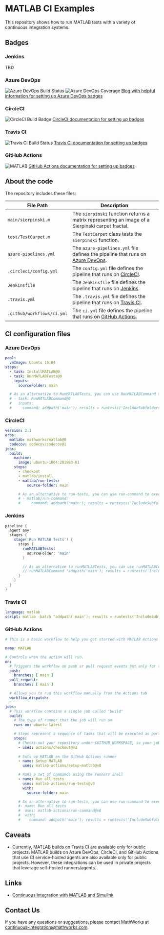 

# MATLAB CI Examples

This repository shows how to run MATLAB tests with a variety of continuous integration systems.

## Badges

### Jenkins
TBD

### Azure DevOps
![Azure DevOps Build Status](https://img.shields.io/badge/Azure%20Pipelines-succeeded-brightgreen?logo=azurepipelines)
![Azure DevOps Coverage](https://img.shields.io/azure-devops/coverage/sifounak/MATLAB_Test/1/main)
[Blog with helpful information for setting up Azure DevOps badges](https://gregorsuttie.com/2019/03/20/azure-devops-add-your-build-status-badges-to-your-wiki/)

### CircleCI
![CircleCI Build Badge](https://img.shields.io/badge/circleci-passing-brightgreen?logo=circleci)
[CircleCI documentation for setting up badges](https://circleci.com/docs/2.0/status-badges/#generating-a-status-badge "CircleCI documentation for setting up badges")

### Travis CI
![Travis CI Build Status](https://img.shields.io/badge/build-passing-brightgreen)
[Travis CI documentation for setting up badges](https://docs.travis-ci.com/user/status-images/ "Travis CI documentation for setting up badges")

### GitHub Actions
![MATLAB](https://img.shields.io/badge/MATLAB%20Tests-passing-brightgreen?logo=github)
[GitHub Actions documentation for setting up badges](https://docs.github.com/en/actions/managing-workflow-runs/adding-a-workflow-status-badge)

## About the code
The repository includes these files:

| **File Path**              | **Description**                                                                                                                                                                    |
|----------------------------|------------------------------------------------------------------------------------------------------------------------------------------------------------------------------------|
| `main/sierpinski.m`        | The `sierpinski` function returns a matrix representing an image of a Sierpinski carpet fractal.                                                                                   |
| `test/TestCarpet.m`        | The `TestCarpet` class tests the `sierpinski` function.                                                                                                                            |
| `azure-pipelines.yml`      | The `azure-pipelines.yml` file defines the pipeline that runs on [Azure DevOps](https://marketplace.visualstudio.com/items?itemName=MathWorks.matlab-azure-devops-extension).      |
| `.circleci/config.yml`     | The `config.yml` file defines the pipeline that runs on [CircleCI](https://circleci.com/orbs/registry/orb/mathworks/matlab).                                                       |
| `Jenkinsfile`              | The `Jenkinsfile` file defines the pipeline that runs on [Jenkins](https://plugins.jenkins.io/matlab/).                                                                            |
| `.travis.yml`              | The `.travis.yml` file defines the pipeline that runs on [Travis CI](https://docs.travis-ci.com/user/languages/matlab/).
| `.github/workflows/ci.yml` | The `ci.yml` file defines the pipeline that runs on [GitHub Actions](https://github.com/matlab-actions/overview).

## CI configuration files

### Azure DevOps
```yml
pool:
  vmImage: Ubuntu 16.04
steps:
  - task: InstallMATLAB@0
  - task: RunMATLABTests@0
    inputs:
      sourceFolder: main

  # As an alternative to RunMATLABTests, you can use RunMATLABCommand to execute a MATLAB script, function, or statement.
  # - task: RunMATLABCommand@0
  #   inputs:
  #     command: addpath('main'); results = runtests('IncludeSubfolders', true); assertSuccess(results);
```

### CircleCI
```yml
version: 2.1
orbs:
  matlab: mathworks/matlab@0
  codecov: codecov/codecov@1
jobs:
  build:
    machine:
      image: ubuntu-1604:201903-01
    steps:
      - checkout
      - matlab/install
      - matlab/run-tests:
          source-folder: main

      # As an alternative to run-tests, you can use run-command to execute a MATLAB script, function, or statement.
      # - matlab/run-command:
      #     command: addpath('main'); results = runtests('IncludeSubfolders', true); assertSuccess(results);
```

### Jenkins
```groovy
pipeline {
  agent any
  stages {
    stage('Run MATLAB Tests') {
      steps {
        runMATLABTests(
          sourceFolder: 'main'
        )

        // As an alternative to runMATLABTests, you can use runMATLABCommand to execute a MATLAB script, function, or statement.
        // runMATLABCommand "addpath('main'); results = runtests('IncludeSubfolders', true); assertSuccess(results);"
      }
    }
  }
}
```

### Travis CI
```yml
language: matlab
script: matlab -batch "addpath('main'); results = runtests('IncludeSubfolders', true); assertSuccess(results);"
```

### GitHub Actions
```yml
# This is a basic workflow to help you get started with MATLAB Actions

name: MATLAB

# Controls when the action will run. 
on:
  # Triggers the workflow on push or pull request events but only for the main branch
  push:
    branches: [ main ]
  pull_request:
    branches: [ main ]

  # Allows you to run this workflow manually from the Actions tab
  workflow_dispatch:

jobs:
  # This workflow contains a single job called "build"
  build:
    # The type of runner that the job will run on
    runs-on: ubuntu-latest

    # Steps represent a sequence of tasks that will be executed as part of the job
    steps:
      # Checks-out your repository under $GITHUB_WORKSPACE, so your job can access it
      - uses: actions/checkout@v2
      
      # Sets up MATLAB on the GitHub Actions runner
      - name: Setup MATLAB
        uses: matlab-actions/setup-matlab@v0

      # Runs a set of commands using the runners shell
      - name: Run all tests
        uses: matlab-actions/run-tests@v0
        with:
          source-folder: main

      # As an alternative to run-tests, you can use run-command to execute a MATLAB script, function, or statement.
      #- name: Run all tests
      #  uses: matlab-actions/run-command@v0
      #  with:
      #    command: addpath('main'); results = runtests('IncludeSubfolders', true); assertSuccess(results);
```



## Caveats
* Currently, MATLAB builds on Travis CI are available only for public projects. MATLAB builds on Azure DevOps, CircleCI, and GitHub Actions that use CI service-hosted agents are also available only for public projects. However, these integrations can be used in private projects that leverage self-hosted runners/agents.

## Links
- [Continuous Integration with MATLAB and Simulink](https://www.mathworks.com/solutions/continuous-integration.html)

## Contact Us
If you have any questions or suggestions, please contact MathWorks at [continuous-integration@mathworks.com](mailto:continuous-integration@mathworks.com).
